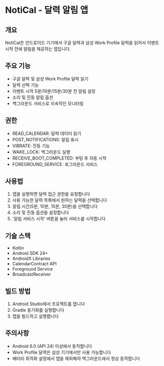# NotiCal - 달력 알림 앱

## 개요
NotiCal은 안드로이드 기기에서 구글 달력과 삼성 Work Profile 달력을 읽어서 이벤트 시작 전에 알림을 제공하는 앱입니다.

## 주요 기능
- 구글 달력 및 삼성 Work Profile 달력 읽기
- 달력 선택 기능
- 이벤트 시작 5분/10분/15분/30분 전 알림 설정
- 소리 및 진동 알림 옵션
- 백그라운드 서비스로 지속적인 모니터링

## 권한
- READ_CALENDAR: 달력 데이터 읽기
- POST_NOTIFICATIONS: 알림 표시
- VIBRATE: 진동 기능
- WAKE_LOCK: 백그라운드 실행
- RECEIVE_BOOT_COMPLETED: 부팅 후 자동 시작
- FOREGROUND_SERVICE: 포그라운드 서비스

## 사용법
1. 앱을 실행하면 달력 접근 권한을 요청합니다
2. 사용 가능한 달력 목록에서 원하는 달력을 선택합니다
3. 알림 시간(5분, 10분, 15분, 30분)을 선택합니다
4. 소리 및 진동 옵션을 설정합니다
5. '알림 서비스 시작' 버튼을 눌러 서비스를 시작합니다

## 기술 스택
- Kotlin
- Android SDK 24+
- AndroidX Libraries
- CalendarContract API
- Foreground Service
- BroadcastReceiver

## 빌드 방법
1. Android Studio에서 프로젝트를 엽니다
2. Gradle 동기화를 실행합니다
3. 앱을 빌드하고 실행합니다

## 주의사항
- Android 6.0 (API 24) 이상에서 동작합니다
- Work Profile 달력은 삼성 기기에서만 사용 가능합니다
- 배터리 최적화 설정에서 앱을 제외해야 백그라운드에서 정상 동작합니다
